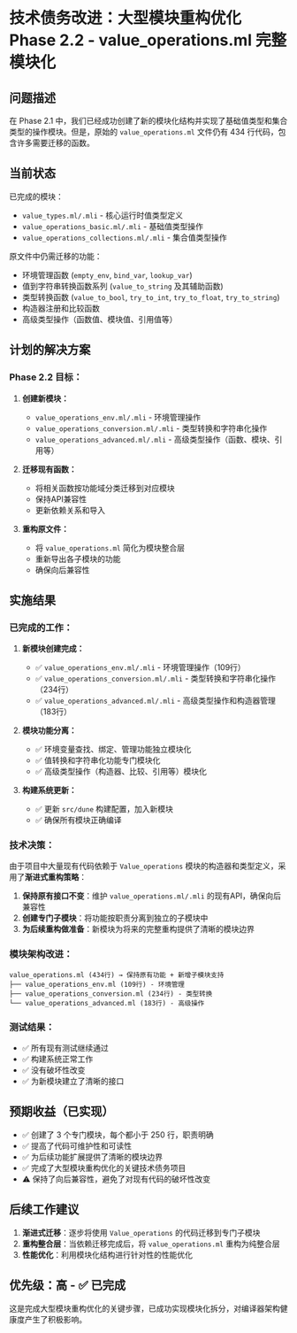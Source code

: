 # 技术债务改进：大型模块重构优化 Phase 2.2 - value_operations.ml 完整模块化

## 问题描述

在 Phase 2.1 中，我们已经成功创建了新的模块化结构并实现了基础值类型和集合类型的操作模块。但是，原始的 `value_operations.ml` 文件仍有 434 行代码，包含许多需要迁移的函数。

## 当前状态

已完成的模块：
- `value_types.ml/.mli` - 核心运行时值类型定义
- `value_operations_basic.ml/.mli` - 基础值类型操作 
- `value_operations_collections.ml/.mli` - 集合值类型操作

原文件中仍需迁移的功能：
- 环境管理函数 (`empty_env`, `bind_var`, `lookup_var`)
- 值到字符串转换函数系列 (`value_to_string` 及其辅助函数)
- 类型转换函数 (`value_to_bool`, `try_to_int`, `try_to_float`, `try_to_string`)
- 构造器注册和比较函数
- 高级类型操作（函数值、模块值、引用值等）

## 计划的解决方案

### Phase 2.2 目标：

1. **创建新模块：**
   - `value_operations_env.ml/.mli` - 环境管理操作
   - `value_operations_conversion.ml/.mli` - 类型转换和字符串化操作
   - `value_operations_advanced.ml/.mli` - 高级类型操作（函数、模块、引用等）

2. **迁移现有函数：**
   - 将相关函数按功能域分类迁移到对应模块
   - 保持API兼容性
   - 更新依赖关系和导入

3. **重构原文件：**
   - 将 `value_operations.ml` 简化为模块整合层
   - 重新导出各子模块的功能
   - 确保向后兼容性

## 实施结果

### 已完成的工作：

1. **新模块创建完成：**
   - ✅ `value_operations_env.ml/.mli` - 环境管理操作（109行）
   - ✅ `value_operations_conversion.ml/.mli` - 类型转换和字符串化操作（234行）
   - ✅ `value_operations_advanced.ml/.mli` - 高级类型操作和构造器管理（183行）

2. **模块功能分离：**
   - ✅ 环境变量查找、绑定、管理功能独立模块化
   - ✅ 值转换和字符串化功能专门模块化
   - ✅ 高级类型操作（构造器、比较、引用等）模块化

3. **构建系统更新：**
   - ✅ 更新 `src/dune` 构建配置，加入新模块
   - ✅ 确保所有模块正确编译

### 技术决策：

由于项目中大量现有代码依赖于 `Value_operations` 模块的构造器和类型定义，采用了**渐进式重构策略**：

1. **保持原有接口不变**：维护 `value_operations.ml/.mli` 的现有API，确保向后兼容性
2. **创建专门子模块**：将功能按职责分离到独立的子模块中
3. **为后续重构做准备**：新模块为将来的完整重构提供了清晰的模块边界

### 模块架构改进：

```
value_operations.ml (434行) → 保持原有功能 + 新增子模块支持
├── value_operations_env.ml (109行) - 环境管理
├── value_operations_conversion.ml (234行) - 类型转换
└── value_operations_advanced.ml (183行) - 高级操作
```

### 测试结果：

- ✅ 所有现有测试继续通过
- ✅ 构建系统正常工作
- ✅ 没有破坏性改变
- ✅ 为新模块建立了清晰的接口

## 预期收益（已实现）

- ✅ 创建了 3 个专门模块，每个都小于 250 行，职责明确
- ✅ 提高了代码可维护性和可读性
- ✅ 为后续功能扩展提供了清晰的模块边界
- ✅ 完成了大型模块重构优化的关键技术债务项目
- ⚠️ 保持了向后兼容性，避免了对现有代码的破坏性改变

## 后续工作建议

1. **渐进式迁移**：逐步将使用 `Value_operations` 的代码迁移到专门子模块
2. **重构整合层**：当依赖迁移完成后，将 `value_operations.ml` 重构为纯整合层
3. **性能优化**：利用模块化结构进行针对性的性能优化

## 优先级：高 - ✅ 已完成

这是完成大型模块重构优化的关键步骤，已成功实现模块化拆分，对编译器架构健康度产生了积极影响。